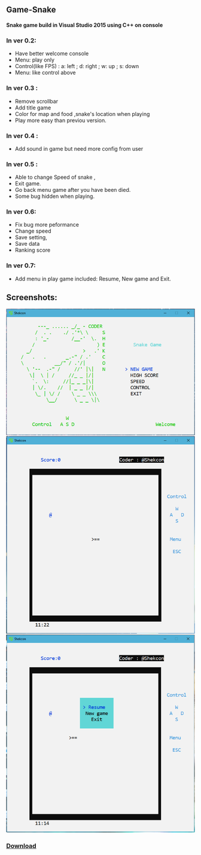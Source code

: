 ## Game-Snake
#### Snake game build in Visual Studio 2015 using C++ on console

### In ver 0.2:
 - Have better welcome console
 - Menu: play only
 - Control(like FPS) : a: left ; d: right ; w: up ; s: down 
 - Menu: like control above
 
### In ver 0.3 : 
 - Remove scrollbar
 - Add title game
 - Color for map and food ,snake's location when playing
 - Play more easy than previou version.

### In ver 0.4 : 
 - Add sound in game but need more config from user
 
### In ver 0.5 : 
 - Able to change Speed of snake , 
 - Exit game.
 - Go back menu game after you have been died.
 - Some bug hidden when playing.

### In ver 0.6: 
 - Fix bug more peformance
 - Change speed
 - Save setting, 
 - Save data
 - Ranking score

### In ver 0.7: 
 - Add menu in play game included: Resume, New game and Exit.

## Screenshots:

![Welcome](img/welcome.PNG)
![Play](img/playing.PNG)
![Playing](img/playing2.PNG)

### [Download](https://github.com/Shekcon/Snake/releases/tag/v1)
